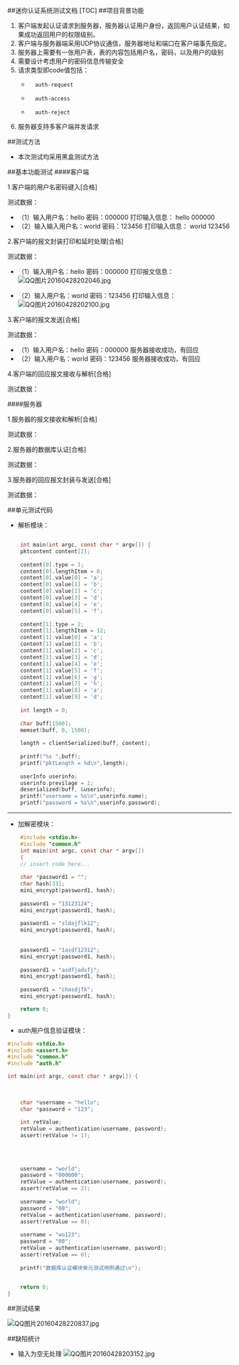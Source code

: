 ##迷你认证系统测试文档
[TOC]
##项目背景功能
1. 客户端发起认证请求到服务器，服务器认证用户身份，返回用户认证结果，如果成功返回用户的权限级别。
2. 客户端与服务器端采用UDP协议通信，服务器地址和端口在客户端事先指定。
3. 服务器上需要有一张用户表，表的内容包括用户名，密码，以及用户的级别
4. 需要设计考虑用户的密码信息传输安全
5. 请求类型即code值包括：
    - 		auth-request
    - 		auth-access
    - 		auth-reject
6. 服务器支持多客户端并发请求

##测试方法
-   本次测试均采用黑盒测试方法

##基本功能测试
####客户端

1.客户端的用户名密码键入[合格]
  
测试数据：
- （1）输入用户名：hello 密码：000000
  	   打印输入信息： hello 000000
- （2）输入输入用户名：world 密码：123456
  	   打印输入信息： world 123456

2.客户端的报文封装打印和延时处理[合格]

测试数据：
- （1）输入用户名：hello 密码：000000
  	   打印报文信息： 
![QQ图片20160428202046.jpg](.\QQ图片20160428202046.jpg)
         
- （2）输入用户名：world 密码：123456
  	   打印输入信息： 
![QQ图片20160428202100.jpg](.\QQ图片20160428202100.jpg)


3.客户端的报文发送[合格]

测试数据：
- （1）输入用户名：hello 密码：000000
		服务器接收成功，有回应
- （2）输入用户名：world 密码：123456
		服务器接收成功，有回应

4.客户端的回应报文接收与解析[合格]

测试数据：


####服务器

1.服务器的报文接收和解析[合格]
  
测试数据：

2.服务器的数据库认证[合格]

测试数据：

3.服务器的回应报文封装与发送[合格]

测试数据：

##单元测试代码
- 解析模块：
```c

	int main(int argc, const char * argv[]) {
    pktcontent content[2];
    
    content[0].type = 1;
    content[0].lengthItem = 8;
    content[0].value[0] = 'a';
    content[0].value[1] = 'b';
    content[0].value[2] = 'c';
    content[0].value[3] = 'd';
    content[0].value[4] = 'e';
    content[0].value[5] = 'f';
    
    content[1].type = 2;
    content[1].lengthItem = 12;
    content[1].value[0] = 'a';
    content[1].value[1] = 'b';
    content[1].value[2] = 'c';
    content[1].value[3] = 'd';
    content[1].value[4] = 'e';
    content[1].value[5] = 'f';
    content[1].value[6] = 'g';
    content[1].value[7] = 'h';
    content[1].value[8] = 'a';
    content[1].value[9] = 'd';
    
    int length = 0;
    
    char buff[1500];
    memset(buff, 0, 1500);
    
    length = clientSerialized(buff, content);
    
    printf("%s ",buff);
    printf("pktLength = %d\n",length);
    
    userInfo userinfo;
    userinfo.previlage = 1;
    deserialized(buff, &userinfo);
    printf("username = %s\n",userinfo.name);
    printf("password = %s\n",userinfo.password);
```
***
- 加解密模块：
```c
	#include <stdio.h>
	#include "common.h"
	int main(int argc, const char * argv[]) 
    {
    // insert code here...
    
    char *password1 = "";
    char hash[33];
    mini_encrypt(password1, hash);
    
    password1 = "13123124";
    mini_encrypt(password1, hash);
    
    password1 = "sldajflk12";
    mini_encrypt(password1, hash);
    
    
    password1 = "1asdf12312";
    mini_encrypt(password1, hash);
    
    password1 = "asdfjadsfj";
    mini_encrypt(password1, hash);
    
    password1 = "chasdjfk";
    mini_encrypt(password1, hash);

    return 0;
}
```


- auth用户信息验证模块：
```c
#include <stdio.h>
#include <assert.h>
#include "common.h"
#include "auth.h"

int main(int argc, const char * argv[]) {

    
    
    char *username = "hello";
    char *password = "123";
    
    int retValue;
    retValue = authentication(username, password);
    assert(retValue != 1);
    
    
    
    
    username = "world";
    password = "000000";
    retValue = authentication(username, password);
    assert(retValue == 2);
    
    username = "world";
    password = "00";
    retValue = authentication(username, password);
    assert(retValue == 0);
    
    username = "wo123";
    password = "00";
    retValue = authentication(username, password);
    assert(retValue == 0);
    
    printf("数据库认证模块单元测试用例通过\n");

    
    return 0;
}
```
##测试结果

![QQ图片20160428220837.jpg](.\QQ图片20160428220837.jpg)


##缺陷统计

- 输入为空无处理
![QQ图片20160428203152.jpg](.\QQ图片20160428203152.jpg)

